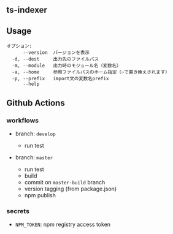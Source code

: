 ts-indexer
----

## Usage

```
オプション:
      --version  バージョンを表示
  -d, --dest     出力先のファイルパス
  -m, --module   出力時のモジュール名（変数名）
  -a, --home     参照ファイルパスのホーム指定（~で置き換えされます）
  -p, --prefix   import文の変数名prefix
      --help
```

## Github Actions

### workflows

- branch: `develop`
  - run test

- branch: `master`
  - run test
  - build
  - commit on `master-build` branch
  - version tagging (from package.json)
  - npm publish

### secrets

- `NPM_TOKEN`: npm registry access token